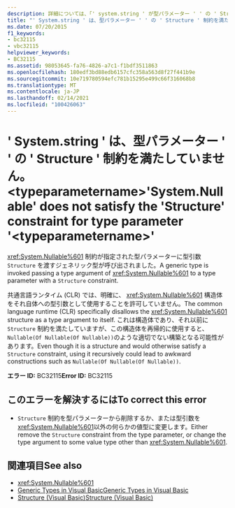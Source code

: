 ```yaml
---
description: 詳細については、「' system.string ' が型パラメーター ' ' の ' Structure ' 制約を満たしていません。」を参照してください。 <typeparametername>
title: "' System.string ' は、型パラメーター ' ' の ' Structure ' 制約を満たしていません。 <typeparametername>"
ms.date: 07/20/2015
f1_keywords:
- bc32115
- vbc32115
helpviewer_keywords:
- BC32115
ms.assetid: 98053645-fa76-4826-a7c1-f1bdf3511863
ms.openlocfilehash: 180edf3bd88edb6157cfc358a563d8f27f441b9e
ms.sourcegitcommit: 10e719780594efc781b15295e499c66f316068b8
ms.translationtype: MT
ms.contentlocale: ja-JP
ms.lasthandoff: 02/14/2021
ms.locfileid: "100426063"
---
```

# <a name="systemnullable-does-not-satisfy-the-structure-constraint-for-type-parameter-typeparametername"></a><span data-ttu-id="e219d-103">' System.string ' は、型パラメーター ' ' の ' Structure ' 制約を満たしていません。 \<typeparametername></span><span class="sxs-lookup"><span data-stu-id="e219d-103">'System.Nullable' does not satisfy the 'Structure' constraint for type parameter '\<typeparametername>'</span></span>

<span data-ttu-id="e219d-104"><xref:System.Nullable%601> 制約が指定された型パラメーターに型引数 `Structure` を渡すジェネリック型が呼び出されました。</span><span class="sxs-lookup"><span data-stu-id="e219d-104">A generic type is invoked passing a type argument of <xref:System.Nullable%601> to a type parameter with a `Structure` constraint.</span></span>  
  
 <span data-ttu-id="e219d-105">共通言語ランタイム (CLR) では、明確に、 <xref:System.Nullable%601> 構造体をそれ自体への型引数として使用することを許可していません。</span><span class="sxs-lookup"><span data-stu-id="e219d-105">The common language runtime (CLR) specifically disallows the <xref:System.Nullable%601> structure as a type argument to itself.</span></span> <span data-ttu-id="e219d-106">これは構造体であり、それ以前に `Structure` 制約を満たしていますが、この構造体を再帰的に使用すると、 `Nullable(Of Nullable(Of Nullable))`のような適切でない構築となる可能性があります。</span><span class="sxs-lookup"><span data-stu-id="e219d-106">Even though it is a structure and would otherwise satisfy a `Structure` constraint, using it recursively could lead to awkward constructions such as `Nullable(Of Nullable(Of Nullable))`.</span></span>  
  
 <span data-ttu-id="e219d-107">**エラー ID:** BC32115</span><span class="sxs-lookup"><span data-stu-id="e219d-107">**Error ID:** BC32115</span></span>  
  
## <a name="to-correct-this-error"></a><span data-ttu-id="e219d-108">このエラーを解決するには</span><span class="sxs-lookup"><span data-stu-id="e219d-108">To correct this error</span></span>  
  
- <span data-ttu-id="e219d-109">`Structure` 制約を型パラメーターから削除するか、または型引数を <xref:System.Nullable%601>以外の何らかの値型に変更します。</span><span class="sxs-lookup"><span data-stu-id="e219d-109">Either remove the `Structure` constraint from the type parameter, or change the type argument to some value type other than <xref:System.Nullable%601>.</span></span>  
  
## <a name="see-also"></a><span data-ttu-id="e219d-110">関連項目</span><span class="sxs-lookup"><span data-stu-id="e219d-110">See also</span></span>

- <xref:System.Nullable%601>
- [<span data-ttu-id="e219d-111">Generic Types in Visual Basic</span><span class="sxs-lookup"><span data-stu-id="e219d-111">Generic Types in Visual Basic</span></span>](../programming-guide/language-features/data-types/generic-types.md)
- [<span data-ttu-id="e219d-112">Structure (Visual Basic)</span><span class="sxs-lookup"><span data-stu-id="e219d-112">Structure (Visual Basic)</span></span>](../language-reference/statements/structure-statement.md)

